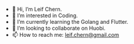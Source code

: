 - 👋 Hi, I’m Leif Chern.
- 👀 I’m interested in Coding.
- 🌱 I’m currently learning the Golang and Flutter.
- 💞️ I’m looking to collaborate on Huobi.
- 📫 How to reach me: leif.chern@gmail.com

<!---
LeifChern/LeifChern is a ✨ special ✨ repository because its `README.md` (this file) appears on your GitHub profile.
You can click the Preview link to take a look at your changes.
--->
